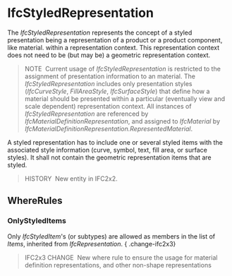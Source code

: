 # IfcStyledRepresentation

The _IfcStyledRepresentation_ represents the concept of a styled presentation being a representation of a product or a product component, like material. within a representation context. This representation context does not need to be (but may be) a geometric representation context.

> NOTE&nbsp; Current usage of _IfcStyledRepresentation_ is restricted to the assignment of presentation information to an material. The _IfcStyledRepresentation_ includes only presentation styles (_IfcCurveStyle_, _FillAreaStyle_, _IfcSurfaceStyle_) that define how a material should be presented within a particular (eventually view and scale dependent) representation context. All instances of _IfcStyledRepresentation_ are referenced by _IfcMaterialDefinitionRepresentation_, and assigned to _IfcMaterial_ by _IfcMaterialDefinitionRepresentation.RepresentedMaterial_.

A styled representation has to include one or several styled items with the associated style information (curve, symbol, text, fill area, or surface styles). It shall not contain the geometric representation items that are styled.

> HISTORY&nbsp; New entity in IFC2x2.

## WhereRules

### OnlyStyledItems
Only _IfcStyledItem_'s (or subtypes) are allowed as members in the list of _Items_, inherited from _IfcRepresentation_.
{ .change-ifc2x3}
> IFC2x3 CHANGE&nbsp; New where rule to ensure the usage for material definition representations, and other non-shape representations
